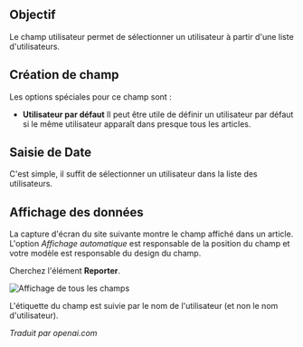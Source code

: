<!-- Filename: J3.x:Adding_custom_fields/User_Field / Display title: Champ Utilisateur -->

## Objectif

Le champ utilisateur permet de sélectionner un utilisateur à partir d'une liste d'utilisateurs.


## Création de champ

Les options spéciales pour ce champ sont :

- **Utilisateur par défaut** Il peut être utile de définir un utilisateur par défaut si le même utilisateur apparaît dans presque tous les articles.

## Saisie de Date

C'est simple, il suffit de sélectionner un utilisateur dans la liste des utilisateurs.


## Affichage des données

La capture d'écran du site suivante montre le champ affiché dans un article. L'option *Affichage automatique* est responsable de la position du champ et votre modèle est responsable du design du champ.

Cherchez l'élément **Reporter**.

![Affichage de tous les champs](../../../en/images/fields/fields-display.png "Affichage des champs")

L'étiquette du champ est suivie par le nom de l'utilisateur (et non le nom d'utilisateur).

*Traduit par openai.com*

